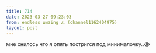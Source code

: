 ```yaml
---
title: 714
date: 2023-03-27 09:23:03
from: endless шизing ⍼ (channel1162404975)
layout: post
---
```


мне снилось что я опять постригся под минималочку..😭
